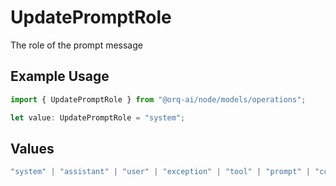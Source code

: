 # UpdatePromptRole

The role of the prompt message

## Example Usage

```typescript
import { UpdatePromptRole } from "@orq-ai/node/models/operations";

let value: UpdatePromptRole = "system";
```

## Values

```typescript
"system" | "assistant" | "user" | "exception" | "tool" | "prompt" | "correction" | "expected_output"
```